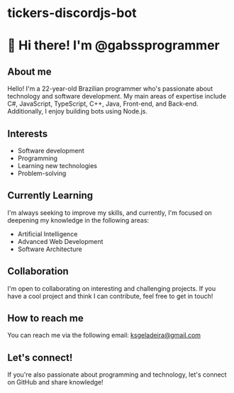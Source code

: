 # tickers-discordjs-bot
# 👋 Hi there! I'm @gabssprogrammer

## About me
Hello! I'm a 22-year-old Brazilian programmer who's passionate about technology and software development. My main areas of expertise include C#, JavaScript, TypeScript, C++, Java, Front-end, and Back-end. Additionally, I enjoy building bots using Node.js.

## Interests
- Software development
- Programming
- Learning new technologies
- Problem-solving

## Currently Learning
I'm always seeking to improve my skills, and currently, I'm focused on deepening my knowledge in the following areas:
- Artificial Intelligence
- Advanced Web Development
- Software Architecture

## Collaboration
I'm open to collaborating on interesting and challenging projects. If you have a cool project and think I can contribute, feel free to get in touch!

## How to reach me
You can reach me via the following email: ksgeladeira@gmail.com

## Let's connect!
If you're also passionate about programming and technology, let's connect on GitHub and share knowledge!

